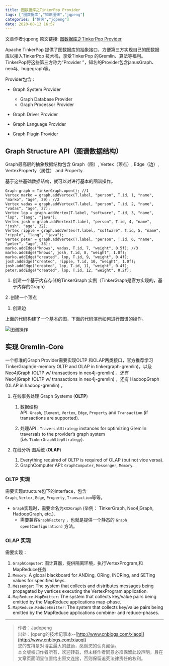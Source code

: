```yaml
---
title: 图数据库之TinkerPop Provider
tags: ["图数据库","知识图谱","jqpeng"]
categories: ["博客","jqpeng"]
date: 2020-08-13 16:57
---
```

文章作者:jqpeng
原文链接: [图数据库之TinkerPop Provider](https://www.cnblogs.com/xiaoqi/p/tinkerPop-Provider.html)

Apache TinkerPop 提供了图数据库的抽象接口，方便第三方实现自己的图数据库以接入TinkerPop 技术栈，享受TinkerPop 的Gremlin、算法等福利。TinkerPop将这些第三方称为“Provider ”，知名的Provider包含janusGraph、neo4j、hugegraph等。

Provider包含：

- Graph System Provider

    - Graph Database Provider
    - Graph Processor Provider
- Graph Driver Provider
- Graph Language Provider
- Graph Plugin Provider


## Graph Structure API（图谱数据结构）

Graph最高层的抽象数据结构包含 Graph（图）, Vertex（顶点）, Edge（边）, VertexProperty（属性） and Property.

基于这些基础数据结构，就可以对进行基本的图谱操作。


    Graph graph = TinkerGraph.open(); //1
    Vertex marko = graph.addVertex(T.label, "person", T.id, 1, "name", "marko", "age", 29); //2
    Vertex vadas = graph.addVertex(T.label, "person", T.id, 2, "name", "vadas", "age", 27);
    Vertex lop = graph.addVertex(T.label, "software", T.id, 3, "name", "lop", "lang", "java");
    Vertex josh = graph.addVertex(T.label, "person", T.id, 4, "name", "josh", "age", 32);
    Vertex ripple = graph.addVertex(T.label, "software", T.id, 5, "name", "ripple", "lang", "java");
    Vertex peter = graph.addVertex(T.label, "person", T.id, 6, "name", "peter", "age", 35);
    marko.addEdge("knows", vadas, T.id, 7, "weight", 0.5f); //3
    marko.addEdge("knows", josh, T.id, 8, "weight", 1.0f);
    marko.addEdge("created", lop, T.id, 9, "weight", 0.4f);
    josh.addEdge("created", ripple, T.id, 10, "weight", 1.0f);
    josh.addEdge("created", lop, T.id, 11, "weight", 0.4f);
    peter.addEdge("created", lop, T.id, 12, "weight", 0.2f);


1. 创建一个基于内存存储的TinkerGraph 实例（TinkerGraph是官方实现的，基于内存的Graph）


2 .创建一个顶点

1. 创建边


上面的代码构建了一个基本的图，下面的代码演示如何进行图谱的操作。

![图谱操作](https://gitee.com/jadepeng/pic/raw/master/pic/2020/8/13/1597305698157.png)

## 实现 Gremlin-Core

一个标准的Graph Provider需要实现OLTP 和OLAP两类接口，官方推荐学习TinkerGraph(in-memory OLTP and OLAP in tinkergraph-gremlin)，以及 Neo4jGraph (OLTP w/ transactions in neo4j-gremlin) ，还有  
 Neo4jGraph (OLTP w/ transactions in neo4j-gremlin) ，还有 HadoopGraph (OLAP in hadoop-gremlin) 。

1. 在线事务处理 Graph Systems (**OLTP**)



    1.  数据结构 API: `Graph`, `Element`, `Vertex`, `Edge`, `Property` and `Transaction` (if transactions are supported).
    
    2.  处理API : `TraversalStrategy` instances for optimizing Gremlin traversals to the provider’s graph system (i.e. `TinkerGraphStepStrategy`).


1. 在线分析 图系统 (**OLAP**)

    1. Everything required of OLTP is required of OLAP (but not vice versa).
    2. GraphComputer API: `GraphComputer`, `Messenger`, `Memory`.


### OLTP 实现

需要实现structure包下的interface，包含`Graph`, `Vertex`, `Edge`, `Property`, `Transaction`等等。

- `Graph`实现时，需要命名为`XXXGraph` (举例： TinkerGraph, Neo4jGraph, HadoopGraph, etc.).
    - 需要兼容`GraphFactory` ，也就是提供一个静态的 `Graph open(Configuration)` 方法。


### OLAP 实现

需要实现：

1. `GraphComputer`: 图计算器，提供隔离环境，执行VertexProgram,和MapReduce任务.
2. `Memory`: A global blackboard for ANDing, ORing, INCRing, and SETing values for specified keys.
3. `Messenger`: The system that collects and distributes messages being propagated by vertices executing the VertexProgram application.
4. `MapReduce.MapEmitter`: The system that collects key/value pairs being emitted by the MapReduce applications map-phase.
5. `MapReduce.ReduceEmitter`: The system that collects key/value pairs being emitted by the MapReduce applications combine- and reduce-phases.


* * *


> 作者：Jadepeng  
>  出处：jqpeng的技术记事本--[http://www.cnblogs.com/xiaoqi](http://www.cnblogs.com/xiaoqi)  
>  您的支持是对博主最大的鼓励，感谢您的认真阅读。  
>  本文版权归作者所有，欢迎转载，但未经作者同意必须保留此段声明，且在文章页面明显位置给出原文连接，否则保留追究法律责任的权利。



